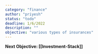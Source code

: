 ```yaml
---
category: "finance"
author: "priyesh"
status: "todo"
deadline: 1/6/2022
description: ""
objective: "various types of insurances"
---
```


**Next Objective: [[Investment-Stack]]**